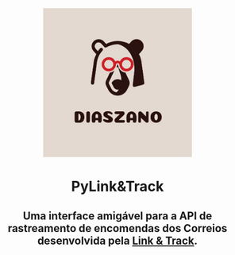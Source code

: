 <header>
    <div align="center">
        <a href="https://github.com/Diaszano">
            <img src=".github/assets/diaszano.jpeg" alt="logo" height="300">
        </a>
        <h1>
            PyLink&Track
        </h1>
        <h2>
            Uma interface amigável para a API de rastreamento de encomendas dos Correios desenvolvida pela <a href="https://linketrack.com/">Link & Track</a>.
        </h2>
    </div>
</header>